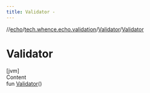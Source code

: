```yaml
---
title: Validator -
---
```

//[echo](../../index.md)/[tech.whence.echo.validation](../index.md)/[Validator](index.md)/[Validator](-validator.md)



# Validator  
[jvm]  
Content  
fun [Validator](-validator.md)()  



